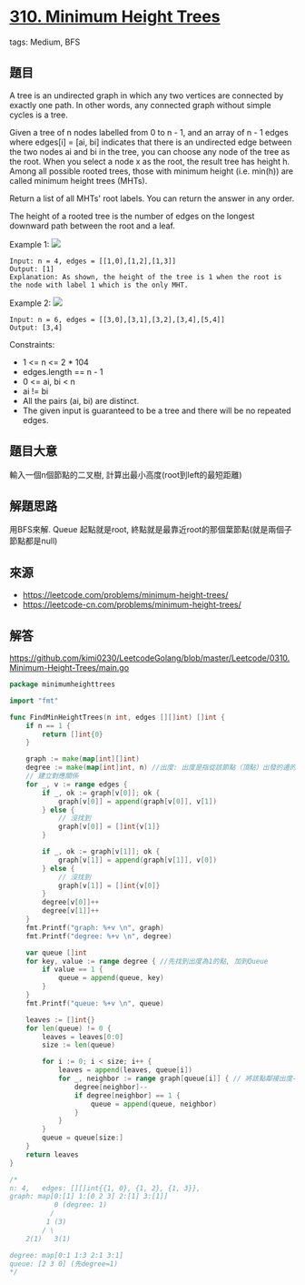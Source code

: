 # [310. Minimum Height Trees](https://leetcode.com/problems/minimum-height-trees/) 
tags: Medium, BFS

## 題目
A tree is an undirected graph in which any two vertices are connected by exactly one path. In other words, any connected graph without simple cycles is a tree.

Given a tree of n nodes labelled from 0 to n - 1, and an array of n - 1 edges where edges[i] = [ai, bi] indicates that there is an undirected edge between the two nodes ai and bi in the tree, you can choose any node of the tree as the root. When you select a node x as the root, the result tree has height h. Among all possible rooted trees, those with minimum height (i.e. min(h))  are called minimum height trees (MHTs).

Return a list of all MHTs' root labels. You can return the answer in any order.

The height of a rooted tree is the number of edges on the longest downward path between the root and a leaf.

 

Example 1:
![](https://assets.leetcode.com/uploads/2020/09/01/e1.jpg)
```
Input: n = 4, edges = [[1,0],[1,2],[1,3]]
Output: [1]
Explanation: As shown, the height of the tree is 1 when the root is the node with label 1 which is the only MHT.
```

Example 2:
![](https://assets.leetcode.com/uploads/2020/09/01/e2.jpg)
```
Input: n = 6, edges = [[3,0],[3,1],[3,2],[3,4],[5,4]]
Output: [3,4]
```

Constraints:

* 1 <= n <= 2 * 104
* edges.length == n - 1
* 0 <= ai, bi < n
* ai != bi
* All the pairs (ai, bi) are distinct.
* The given input is guaranteed to be a tree and there will be no repeated edges.


## 題目大意
輸入一個n個節點的二叉樹, 計算出最小高度(root到left的最短距離)

## 解題思路
用BFS來解. Queue
起點就是root, 終點就是最靠近root的那個葉節點(就是兩個子節點都是null)

## 來源
* https://leetcode.com/problems/minimum-height-trees/
* https://leetcode-cn.com/problems/minimum-height-trees/

## 解答
https://github.com/kimi0230/LeetcodeGolang/blob/master/Leetcode/0310.Minimum-Height-Trees/main.go

```go
package minimumheighttrees

import "fmt"

func FindMinHeightTrees(n int, edges [][]int) []int {
	if n == 1 {
		return []int{0}
	}

	graph := make(map[int][]int)
	degree := make(map[int]int, n) //出度: 出度是指從該節點（頂點）出發的邊的條數
	// 建立對應關係
	for _, v := range edges {
		if _, ok := graph[v[0]]; ok {
			graph[v[0]] = append(graph[v[0]], v[1])
		} else {
			// 沒找到
			graph[v[0]] = []int{v[1]}
		}

		if _, ok := graph[v[1]]; ok {
			graph[v[1]] = append(graph[v[1]], v[0])
		} else {
			// 沒找到
			graph[v[1]] = []int{v[0]}
		}
		degree[v[0]]++
		degree[v[1]]++
	}
	fmt.Printf("graph: %+v \n", graph)
	fmt.Printf("degree: %+v \n", degree)

	var queue []int
	for key, value := range degree { //先找到出度為1的點, 加到Queue
		if value == 1 {
			queue = append(queue, key)
		}
	}
	fmt.Printf("queue: %+v \n", queue)

	leaves := []int{}
	for len(queue) != 0 {
		leaves = leaves[0:0]
		size := len(queue)

		for i := 0; i < size; i++ {
			leaves = append(leaves, queue[i])
			for _, neighbor := range graph[queue[i]] { // 將該點鄰接出度-1, 等於1時加入Queue
				degree[neighbor]--
				if degree[neighbor] == 1 {
					queue = append(queue, neighbor)
				}
			}
		}
		queue = queue[size:]
	}
	return leaves
}

/*
n: 4,	edges: [][]int{{1, 0}, {1, 2}, {1, 3}},
graph: map[0:[1] 1:[0 2 3] 2:[1] 3:[1]]
           0 (degree: 1)
          /
         1 (3)
        / \
    2(1)   3(1)

degree: map[0:1 1:3 2:1 3:1]
queue: [2 3 0] (先degree=1)
*/

```
